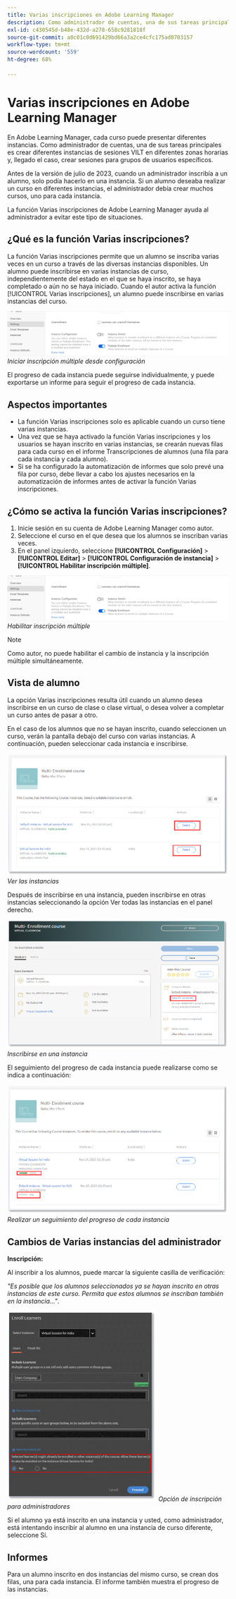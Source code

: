 ```yaml
---
title: Varias inscripciones en Adobe Learning Manager
description: Como administrador de cuentas, una de sus tareas principales es crear diferentes instancias de sesiones VILT en diferentes zonas horarias y, llegado el caso, crear sesiones para grupos de usuarios específicos.
exl-id: c430545d-b48e-432d-a278-658c9281818f
source-git-commit: a0c01c0d691429bd66a3a2ce4cfc175ad0703157
workflow-type: tm+mt
source-wordcount: '559'
ht-degree: 68%

---
```


# Varias inscripciones en Adobe Learning Manager

En Adobe Learning Manager, cada curso puede presentar diferentes instancias. Como administrador de cuentas, una de sus tareas principales es crear diferentes instancias de sesiones VILT en diferentes zonas horarias y, llegado el caso, crear sesiones para grupos de usuarios específicos.

Antes de la versión de julio de 2023, cuando un administrador inscribía a un alumno, solo podía hacerlo en una instancia. Si un alumno deseaba realizar un curso en diferentes instancias, el administrador debía crear muchos cursos, uno para cada instancia.

La función Varias inscripciones de Adobe Learning Manager ayuda al administrador a evitar este tipo de situaciones.

## ¿Qué es la función Varias inscripciones?

La función Varias inscripciones permite que un alumno se inscriba varias veces en un curso a través de las diversas instancias disponibles.  Un alumno puede inscribirse en varias instancias de curso, independientemente del estado en el que se haya inscrito, se haya completado o aún no se haya iniciado. Cuando el autor activa la función [!UICONTROL Varias inscripciones], un alumno puede inscribirse en varias instancias del curso.

![imagen de inscripción múltiple](assets/multi-enrollment-author.png)
*Iniciar inscripción múltiple desde configuración*

El progreso de cada instancia puede seguirse individualmente, y puede exportarse un informe para seguir el progreso de cada instancia.

## Aspectos importantes

* La función Varias inscripciones solo es aplicable cuando un curso tiene varias instancias.
* Una vez que se haya activado la función Varias inscripciones y los usuarios se hayan inscrito en varias instancias, se crearán nuevas filas para cada curso en el informe Transcripciones de alumnos (una fila para cada instancia y cada alumno).
* Si se ha configurado la automatización de informes que solo prevé una fila por curso, debe llevar a cabo los ajustes necesarios en la automatización de informes antes de activar la función Varias inscripciones.

## ¿Cómo se activa la función Varias inscripciones?

1. Inicie sesión en su cuenta de Adobe Learning Manager como autor.
1. Seleccione el curso en el que desea que los alumnos se inscriban varias veces.
1. En el panel izquierdo, seleccione **[!UICONTROL Configuración]** > **[!UICONTROL Editar]** > **[!UICONTROL Configuración de instancia]** > **[!UICONTROL Habilitar inscripción múltiple]**.

![imagen de inscripción múltiple](assets/multi-enrollment-author.png)
*Habilitar inscripción múltiple*

>[!NOTE]
>
>Como autor, no puede habilitar el cambio de instancia y la inscripción múltiple simultáneamente.

## Vista de alumno

La opción Varias inscripciones resulta útil cuando un alumno desea inscribirse en un curso de clase o clase virtual, o desea volver a completar un curso antes de pasar a otro.

En el caso de los alumnos que no se hayan inscrito, cuando seleccionen un curso, verán la pantalla debajo del curso con varias instancias. A continuación, pueden seleccionar cada instancia e inscribirse.

![imagen de vista de alumno](assets/learner-view.png)
*Ver las instancias*

Después de inscribirse en una instancia, pueden inscribirse en otras instancias seleccionando la opción Ver todas las instancias en el panel derecho.

![imagen del curso de inscripción múltiple](assets/enroll-instance.png)
*Inscribirse en una instancia*

El seguimiento del progreso de cada instancia puede realizarse como se indica a continuación:

![realizar seguimiento del progreso](assets/check-progress.png)
*Realizar un seguimiento del progreso de cada instancia*

## Cambios de Varias instancias del administrador

**Inscripción:**

Al inscribir a los alumnos, puede marcar la siguiente casilla de verificación:

*&quot;Es posible que los alumnos seleccionados ya se hayan inscrito en otras instancias de este curso. Permita que estos alumnos se inscriban también en la instancia...&quot;*.

![cambios de administrador](assets/admin-changes.png)
*Opción de inscripción para administradores*

Si el alumno ya está inscrito en una instancia y usted, como administrador, está intentando inscribir al alumno en una instancia de curso diferente, seleccione Sí.

## Informes

Para un alumno inscrito en dos instancias del mismo curso, se crean dos filas, una para cada instancia. El informe también muestra el progreso de las instancias.
